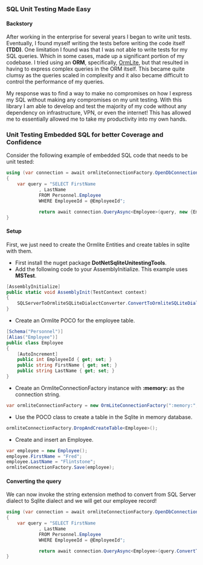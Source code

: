 ### SQL Unit Testing Made Easy

#### Backstory

After working in the enterprise for several years I began to write unit tests.  Eventually, I found myself writing 
the tests before writing the code itself **(TDD)**.  One limitation I found was that I was not able to write tests for my
SQL queries.  Which in some cases, made up a significant portion of my codebase.  I tried using an **ORM**, specifically, [OrmLite](https://ormlite.com/),
but that resulted in having to express complex queries in the ORM itself.  This became quite clumsy as the queries scaled in complexity and it also
became difficult to control the performance of my queries.

My response was to find a way to make no compromises on how I express my SQL without making
any compromises on my unit testing.  With this library I am able to develop and test the majority of my code without any dependency on infrastructure,
VPN, or even the internet!  This has allowed me to essentially allowed me to take my productivity into my own hands.

###  Unit Testing Embedded SQL for better Coverage and Confidence

Consider the following example of embedded SQL code that needs to be unit tested:

```csharp
using (var connection = await ormliteConnectionFactory.OpenDbConnectionAsync())
{
	var query = "SELECT FirstName
			, LastName
			FROM Personnel.Employee
			WHERE EmployeeId = @EmployeeId";

			return await connection.QueryAsync<Employee>(query, new {EmployeeId = employeeId});
}						
```

#### Setup

First, we just need to create the Ormlite Entities and create tables in sqlite with them.

* First install the nuget package **DotNetSqliteUnitestingTools**.
* Add the following code to your AssemblyInitialize.  This example uses **MSTest**.

```csharp
[AssemblyInitialize]
public static void AssemblyInit(TestContext context)
{
	SQLServerToOrmliteSQLiteDialectConverter.ConvertToOrmliteSQLiteDialect = true;
}
```

* Create an Ormlite POCO for the employee table.

```csharp
[Schema("Personnel")]
[Alias("Employee")]
public class Employee
{
	[AutoIncrement]
	public int EmployeeId { get; set; }
	public string FirstName { get; set; }
	public string LastName { get; set; }	
}
```

* Create an OrmliteConnectionFactory instance with **:memory:** as the connection string.

```csharp
var ormliteConnectionFactory = new OrmLiteConnectionFactory(":memory:", SqliteDialect.Provider));
```

* Use the POCO class to create a table in the Sqlite in memory database.

```csharp
ormliteConnectionFactory.DropAndCreateTable<Employee>();
```

* Create and insert an Employee.

```csharp
var employee = new Employee();
employee.FirstName = "Fred";
employee.LastName = "Flintstone";
ormliteConnectionFactory.Save(employee);
```

#### Converting the query

We can now invoke the string extension method to convert from SQL Server dialect to Sqlite dialect and we will get our employee record!

```csharp
using (var connection = await ormliteConnectionFactory.OpenDbConnectionAsync())
{
	var query = "SELECT FirstName
			, LastName
			FROM Personnel.Employee
			WHERE EmployeeId = @EmployeeId";

			return await connection.QueryAsync<Employee>(query.ConvertToOrmliteSQLiteDialect(), new {EmployeeId = employeeId});
}						
```